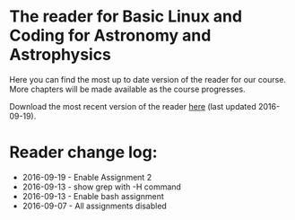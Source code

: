 # The reader for Basic Linux and Coding for Astronomy and Astrophysics
Here you can find the most up to date version of the reader for our course.
More chapters will be made available as the course progresses.

Download the most recent version of the reader [here](20160919-astroprog.pdf)
(last updated 2016-09-19).

# Reader change log:
* 2016-09-19 - Enable Assignment 2
* 2016-09-13 - show grep with -H command
* 2016-09-13 - Enable bash assignment
* 2016-09-07 - All assignments disabled
